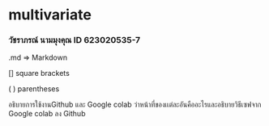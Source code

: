 # multivariate

### วัชราภรณ์ นามมุงคุณ ID 623020535-7

.md => Markdown

[] square brackets

( ) parentheses


อธิบายการใช้งานGithub และ Google colab ว่าหน้าที่ของเเต่ละอันคืออะไรและอธิบายวิธีเซฟจาก Google colab ลง Github
